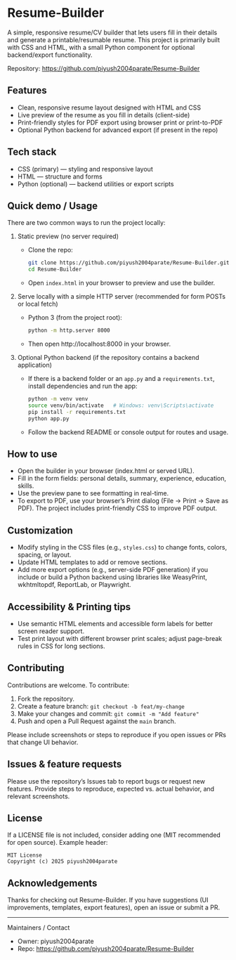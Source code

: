 # Resume-Builder

A simple, responsive resume/CV builder that lets users fill in their details and generate a printable/resumable resume. This project is primarily built with CSS and HTML, with a small Python component for optional backend/export functionality.

Repository: https://github.com/piyush2004parate/Resume-Builder

## Features

- Clean, responsive resume layout designed with HTML and CSS
- Live preview of the resume as you fill in details (client-side)
- Print-friendly styles for PDF export using browser print or print-to-PDF
- Optional Python backend for advanced export (if present in the repo)

## Tech stack

- CSS (primary) — styling and responsive layout
- HTML — structure and forms
- Python (optional) — backend utilities or export scripts

## Quick demo / Usage

There are two common ways to run the project locally:

1. Static preview (no server required)
   - Clone the repo:
     ```bash
     git clone https://github.com/piyush2004parate/Resume-Builder.git
     cd Resume-Builder
     ```
   - Open `index.html` in your browser to preview and use the builder.

2. Serve locally with a simple HTTP server (recommended for form POSTs or local fetch)
   - Python 3 (from the project root):
     ```bash
     python -m http.server 8000
     ```
   - Then open http://localhost:8000 in your browser.

3. Optional Python backend (if the repository contains a backend application)
   - If there is a backend folder or an `app.py` and a `requirements.txt`, install dependencies and run the app:
     ```bash
     python -m venv venv
     source venv/bin/activate   # Windows: venv\Scripts\activate
     pip install -r requirements.txt
     python app.py
     ```
   - Follow the backend README or console output for routes and usage.

## How to use

- Open the builder in your browser (index.html or served URL).
- Fill in the form fields: personal details, summary, experience, education, skills.
- Use the preview pane to see formatting in real-time.
- To export to PDF, use your browser’s Print dialog (File → Print → Save as PDF). The project includes print-friendly CSS to improve PDF output.

## Customization

- Modify styling in the CSS files (e.g., `styles.css`) to change fonts, colors, spacing, or layout.
- Update HTML templates to add or remove sections.
- Add more export options (e.g., server-side PDF generation) if you include or build a Python backend using libraries like WeasyPrint, wkhtmltopdf, ReportLab, or Playwright.

## Accessibility & Printing tips

- Use semantic HTML elements and accessible form labels for better screen reader support.
- Test print layout with different browser print scales; adjust page-break rules in CSS for long sections.

## Contributing

Contributions are welcome. To contribute:

1. Fork the repository.
2. Create a feature branch: `git checkout -b feat/my-change`
3. Make your changes and commit: `git commit -m "Add feature"`
4. Push and open a Pull Request against the `main` branch.

Please include screenshots or steps to reproduce if you open issues or PRs that change UI behavior.

## Issues & feature requests

Please use the repository’s Issues tab to report bugs or request new features. Provide steps to reproduce, expected vs. actual behavior, and relevant screenshots.

## License

If a LICENSE file is not included, consider adding one (MIT recommended for open source). Example header:

```
MIT License
Copyright (c) 2025 piyush2004parate
```

## Acknowledgements

Thanks for checking out Resume-Builder. If you have suggestions (UI improvements, templates, export features), open an issue or submit a PR.

---

Maintainers / Contact
- Owner: piyush2004parate
- Repo: https://github.com/piyush2004parate/Resume-Builder
